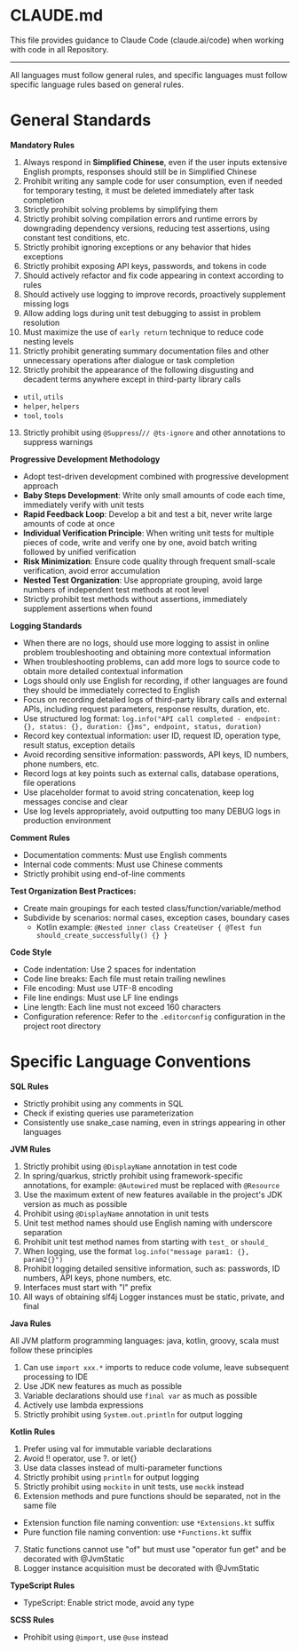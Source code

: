 # CLAUDE.md

This file provides guidance to Claude Code (claude.ai/code) when working with code in all Repository.

---

All languages must follow general rules, and specific languages must follow specific language rules based on general rules.

# General Standards

**Mandatory Rules**

1. Always respond in **Simplified Chinese**, even if the user inputs extensive English prompts, responses should still be in Simplified Chinese
2. Prohibit writing any sample code for user consumption, even if needed for temporary testing, it must be deleted immediately after task completion
3. Strictly prohibit solving problems by simplifying them
4. Strictly prohibit solving compilation errors and runtime errors by downgrading dependency versions, reducing test assertions, using constant test conditions, etc.
5. Strictly prohibit ignoring exceptions or any behavior that hides exceptions
6. Strictly prohibit exposing API keys, passwords, and tokens in code
7. Should actively refactor and fix code appearing in context according to rules
8. Should actively use logging to improve records, proactively supplement missing logs
9. Allow adding logs during unit test debugging to assist in problem resolution
10. Must maximize the use of `early return` technique to reduce code nesting levels
11. Strictly prohibit generating summary documentation files and other unnecessary operations after dialogue or task completion
12. Strictly prohibit the appearance of the following disgusting and decadent terms anywhere except in third-party library calls
  + `util`, `utils`
  + `helper`, `helpers`
  + `tool`, `tools`

13. Strictly prohibit using `@Suppress`/`// @ts-ignore` and other annotations to suppress warnings

**Progressive Development Methodology**

- Adopt test-driven development combined with progressive development approach
- **Baby Steps Development**: Write only small amounts of code each time, immediately verify with unit tests
- **Rapid Feedback Loop**: Develop a bit and test a bit, never write large amounts of code at once
- **Individual Verification Principle**: When writing unit tests for multiple pieces of code, write and verify one by one, avoid batch writing followed by unified verification
- **Risk Minimization**: Ensure code quality through frequent small-scale verification, avoid error accumulation
- **Nested Test Organization**: Use appropriate grouping, avoid large numbers of independent test methods at root level
- Strictly prohibit test methods without assertions, immediately supplement assertions when found

**Logging Standards**

- When there are no logs, should use more logging to assist in online problem troubleshooting and obtaining more contextual information
- When troubleshooting problems, can add more logs to source code to obtain more detailed contextual information
- Logs should only use English for recording, if other languages are found they should be immediately corrected to English
- Focus on recording detailed logs of third-party library calls and external APIs, including request parameters, response results, duration, etc.
- Use structured log format: `log.info("API call completed - endpoint: {}, status: {}, duration: {}ms", endpoint, status, duration)`
- Record key contextual information: user ID, request ID, operation type, result status, exception details
- Avoid recording sensitive information: passwords, API keys, ID numbers, phone numbers, etc.
- Record logs at key points such as external calls, database operations, file operations
- Use placeholder format to avoid string concatenation, keep log messages concise and clear
- Use log levels appropriately, avoid outputting too many DEBUG logs in production environment

**Comment Rules**

- Documentation comments: Must use English comments
- Internal code comments: Must use Chinese comments
- Strictly prohibit using end-of-line comments

**Test Organization Best Practices:**

- Create main groupings for each tested class/function/variable/method
- Subdivide by scenarios: normal cases, exception cases, boundary cases
  + Kotlin example: `@Nested inner class CreateUser { @Test fun should_create_successfully() {} }`

**Code Style**

- Code indentation: Use 2 spaces for indentation
- Code line breaks: Each file must retain trailing newlines
- File encoding: Must use UTF-8 encoding
- File line endings: Must use LF line endings
- Line length: Each line must not exceed 160 characters
- Configuration reference: Refer to the `.editorconfig` configuration in the project root directory

# Specific Language Conventions

**SQL Rules**

- Strictly prohibit using any comments in SQL
- Check if existing queries use parameterization
- Consistently use snake_case naming, even in strings appearing in other languages

**JVM Rules**

1. Strictly prohibit using `@DisplayName` annotation in test code
2. In spring/quarkus, strictly prohibit using framework-specific annotations, for example: `@Autowired` must be replaced with `@Resource`
3. Use the maximum extent of new features available in the project's JDK version as much as possible
4. Prohibit using `@DisplayName` annotation in unit tests
5. Unit test method names should use English naming with underscore separation
6. Prohibit unit test method names from starting with `test_` or `should_`
7. When logging, use the format `log.info("message param1: {}, param2{}")`
8. Prohibit logging detailed sensitive information, such as: passwords, ID numbers, API keys, phone numbers, etc.
9. Interfaces must start with "I" prefix
10. All ways of obtaining slf4j Logger instances must be static, private, and final

**Java Rules**

All JVM platform programming languages: java, kotlin, groovy, scala must follow these principles

1. Can use `import xxx.*` imports to reduce code volume, leave subsequent processing to IDE
2. Use JDK new features as much as possible
3. Variable declarations should use `final var` as much as possible
4. Actively use lambda expressions
5. Strictly prohibit using `System.out.println` for output logging

**Kotlin Rules**

1. Prefer using val for immutable variable declarations
2. Avoid !! operator, use ?. or let{}
3. Use data classes instead of multi-parameter functions
4. Strictly prohibit using `println` for output logging
5. Strictly prohibit using `mockito` in unit tests, use `mockk` instead
6. Extension methods and pure functions should be separated, not in the same file
  + Extension function file naming convention: use `*Extensions.kt` suffix
  + Pure function file naming convention: use `*Functions.kt` suffix
7. Static functions cannot use "of" but must use "operator fun get" and be decorated with @JvmStatic
8. Logger instance acquisition must be decorated with @JvmStatic

**TypeScript Rules**

- TypeScript: Enable strict mode, avoid any type

**SCSS Rules**

- Prohibit using `@import`, use `@use` instead
